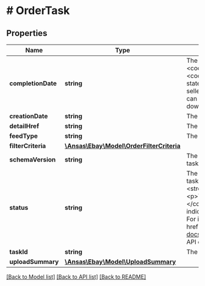 # # OrderTask

## Properties

Name | Type | Description | Notes
------------ | ------------- | ------------- | -------------
**completionDate** | **string** | The timestamp when the task went into the &lt;code&gt;COMPLETED&lt;/code&gt; or &lt;code&gt;COMPLETED_WITH_ERROR&lt;/code&gt; state. This state means that eBay has compiled the report for the seller based on the seller’s filter criteria, and the seller can run a &lt;strong&gt;getResultFile&lt;/strong&gt; call to download the report. | [optional]
**creationDate** | **string** | The date the task was created. | [optional]
**detailHref** | **string** | The path to the call URI used to retrieve the task. | [optional]
**feedType** | **string** | The feed type associated with the task. | [optional]
**filterCriteria** | [**\Ansas\Ebay\Model\OrderFilterCriteria**](OrderFilterCriteria.md) |  | [optional]
**schemaVersion** | **string** | The schema version number associated with the create task. | [optional]
**status** | **string** | The enumeration value that indicates the state of the task that was submitted in the request. See &lt;strong&gt;FeedStatusEnum&lt;/strong&gt; for information. &lt;p&gt;The values &lt;code&gt;COMPLETED &lt;/code&gt;and&lt;code&gt; COMPLETED_WITH_ERROR&lt;/code&gt; indicate the Order Report file is ready to download.&lt;/p&gt; For implementation help, refer to &lt;a href&#x3D;&#39;https://developer.ebay.com/api-docs/sell/feed/types/api:FeedStatusEnum&#39;&gt;eBay API documentation&lt;/a&gt; | [optional]
**taskId** | **string** | The ID of the task that was submitted in the request. | [optional]
**uploadSummary** | [**\Ansas\Ebay\Model\UploadSummary**](UploadSummary.md) |  | [optional]

[[Back to Model list]](../../README.md#models) [[Back to API list]](../../README.md#endpoints) [[Back to README]](../../README.md)
